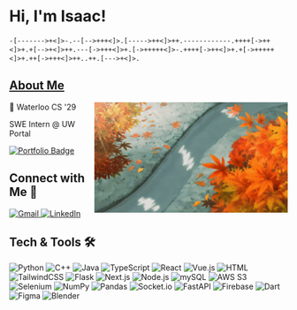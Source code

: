 # __Hi, I'm Isaac!__
```brainfuck
-[------->+<]>-.--[-->+++<]>.[----->++<]>++.------------.++++[->++<]>+.+[-->+<]>++.---[->+++<]>+.[->+++++<]>-.++++[->++<]>+.+[->+++++<]>+.++[->+++<]>++..++.[--->+<]>.
```

## [About Me](https://github.com/IsaacJ60)

<img margin="20" align="right" width="350" height="200" src="anime-leaves.gif">

🔭 Waterloo CS '29

SWE Intern @ UW Portal

<a href="https://isaacjiang.ca" target="_blank">
    <img src="https://img.shields.io/badge/Portfolio-isaacjiang.ca-informational?style=flat&logo=google-chrome&logoColor=white&color=orange" alt="Portfolio Badge"/>
  </a>

## Connect with Me 🤝

<p>
  <a href="mailto:isaac.jiang66@gmail.com" target="_blank">
    <img alt="Gmail" src="https://img.shields.io/badge/Gmail-D14836?style=for-the-badge&logo=gmail&logoColor=white" />
  </a>
  <a href="https://linkedin.com/in/isaac6" target="_blank">
    <img alt="LinkedIn" src="https://img.shields.io/badge/LinkedIn-0077B5?style=for-the-badge&logo=linkedin&logoColor=white" />
  </a>
</p> 


## Tech & Tools 🛠

<p>
  <!-- Python -->
  <img alt="Python" src="https://img.shields.io/badge/Python-3776AB?style=for-the-badge&logo=python&logoColor=white" />
  <!-- C++ -->
  <img alt="C++" src="https://img.shields.io/badge/C%2B%2B-00599C?style=for-the-badge&logo=cplusplus&logoColor=white" />
  <!-- Java -->
  <img alt="Java" src="https://img.shields.io/badge/Java-00599C?style=for-the-badge&logo=cplusplus&logoColor=white" />
  <!-- TypeScript -->
  <img alt="TypeScript" src="https://img.shields.io/badge/TypeScript-007ACC?style=for-the-badge&logo=typescript&logoColor=white" />
  <!-- React -->
  <img alt="React" src="https://img.shields.io/badge/React-20232A?style=for-the-badge&logo=react&logoColor=61DAFB" />
  <!-- Vue.js -->
  <img alt="Vue.js" src="https://img.shields.io/badge/Vue.js-35495E?style=for-the-badge&logo=vuedotjs&logoColor=4FC08D" />
  <!-- HTML -->
  <img alt="HTML" src="https://img.shields.io/badge/html-grey?style=for-the-badge&logo=html5" />
  <!-- TailwindCSS -->
  <img alt="TailwindCSS" src="https://img.shields.io/badge/Tailwind_CSS-grey?style=for-the-badge&logo=tailwind-css&logoColor=38B2AC" />
  <!-- Flask -->
  <img alt="Flask" src="https://img.shields.io/badge/Flask-000000?style=for-the-badge&logo=Flask&logoColor=white" />
  <!-- Next.js -->
  <img alt="Next.js" src="https://img.shields.io/badge/next.js-000000?style=for-the-badge&logo=nextdotjs&logoColor=white" />
  <!-- Node.js -->
  <img alt="Node.js" src="https://img.shields.io/badge/Node.js-339933?style=for-the-badge&logo=node-dot-js&logoColor=white" />
  <!-- mySQL -->
  <img alt="mySQL" src="https://img.shields.io/badge/MySQL-4479A1?style=for-the-badge&logo=mysql&logoColor=white" />
  <!-- AWS S3 -->
  <img alt="AWS S3" src="https://img.shields.io/badge/AWS_S3-569A31?logo=amazons3&logoColor=fff&style=for-the-badge" />
  <!-- Selenium -->
  <img alt="Selenium" src="https://img.shields.io/badge/-selenium-CB02A?style=for-the-badge&logo=selenium&logoColor=white" />
  <!-- NumPy -->
  <img alt="NumPy" src="https://img.shields.io/badge/Numpy-777BB4?style=for-the-badge&logo=numpy&logoColor=white" />
  <!-- Pandas -->
  <img alt="Pandas" src="https://img.shields.io/badge/pandas-blue?style=for-the-badge&logo=pandas" />
  <!-- Socket.io -->
  <img alt="Socket.io" src="https://img.shields.io/badge/socket.io-green?style=for-the-badge&logo=socket.io" />
  <!-- FastAPI -->
  <img alt="FastAPI" src="https://img.shields.io/badge/FastAPI-005571?style=for-the-badge&logo=fastapi" />
  <!-- Firebase -->
  <img alt="Firebase" src="https://img.shields.io/badge/firebase-ffca28?style=for-the-badge&logo=firebase&logoColor=black" />
  <!-- Dart -->
  <img alt="Dart" src="https://img.shields.io/badge/dart-blue?style=for-the-badge&logo=dart" />
  <!-- Figma -->
  <img alt="Figma" src="https://img.shields.io/badge/Figma-F24E1E?style=for-the-badge&logo=figma&logoColor=white" />
  <!-- Blender -->
  <img alt="Blender" src="https://img.shields.io/badge/Blender-F5792A?style=for-the-badge&logo=blender&logoColor=white" />
</p>

<!---
IsaacJ60/IsaacJ60 is a ✨ special ✨ repository because its `README.md` (this file) appears on your GitHub profile.
You can click the Preview link to take a look at your changes.
--->
